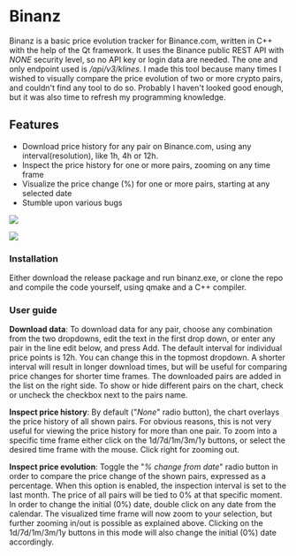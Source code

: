 # Binanz
Binanz is a basic price evolution tracker for Binance.com, written in C++ with the help of the Qt framework. It uses the Binance public REST API with *NONE* security level, so no API key or login data are needed. The one and only endpoint used is */api/v3/klines*. I made this tool because many times I wished to visually compare the price evolution of two or more crypto pairs, and couldn't find any tool to do so. Probably I haven't looked good enough, but it was also time to refresh my programming knowledge.

## Features 
  - Download price history for any pair on Binance.com, using any interval(resolution), like 1h, 4h or 12h.
  - Inspect the price history for one or more pairs, zooming on any time frame
  - Visualize the price change (%) for one or more pairs, starting at any selected date
  - Stumble upon various bugs

![](https://imgur.com/Lf1XlKI.jpg)

![](https://imgur.com/k60gqr2.jpg)


### Installation

Either download the release package and run binanz.exe, or clone the repo and compile the code yourself, using qmake and a C++ compiler.

### User guide

**Download data**: To download data for any pair, choose any combination from the two dropdowns, edit the text in the first drop down, or enter any pair in the line edit below, and press Add. The default interval for individual price points is 12h. You can change this in the topmost dropdown. A shorter interval will result in longer download times, but will be useful for comparing price changes for shorter time frames. The downloaded pairs are added in the list on the right side. To show or hide different pairs on the chart, check or uncheck the checkbox next to the pairs name.

**Inspect price history**: By default ("*None*" radio button), the chart overlays the price history of all shown pairs. For obvious reasons, this is not very useful for viewing the price history for more than one pair. To zoom into a specific time frame either click on the 1d/7d/1m/3m/1y buttons, or select the desired time frame with the mouse. Click right for zooming out.

**Inspect price evolution**: Toggle the "*% change from date*" radio button in order to compare the price change  of the shown pairs, expressed as a percentage. When this option is enabled, the inspection interval is set to the last month. The price of all pairs will be tied to 0% at that specific moment. In order to change the initial (0%) date, double click on any date from the calendar. The visualized time frame will now zoom to your selection, but further zooming in/out is possible as explained above. Clicking on the 1d/7d/1m/3m/1y buttons in this mode will also change the initial (0%) date accordingly.